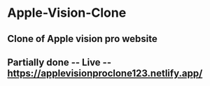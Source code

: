 # Apple-Vision-Clone
## Clone of Apple vision pro website
## Partially done -- Live --https://applevisionproclone123.netlify.app/
